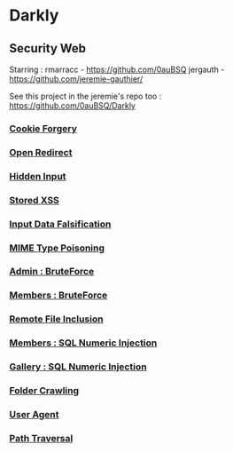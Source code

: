 # Darkly

## Security Web

Starring :
rmarracc - https://github.com/0auBSQ
jergauth - https://github.com/jeremie-gauthier/

See this project in the jeremie's repo too : https://github.com/0auBSQ/Darkly

### [Cookie Forgery]()

### [Open Redirect]()

### [Hidden Input]()

### [Stored XSS]()

### [Input Data Falsification]()

### [MIME Type Poisoning]()

### [Admin : BruteForce]()

### [Members : BruteForce]()

### [Remote File Inclusion]()

### [Members : SQL Numeric Injection]()

### [Gallery : SQL Numeric Injection]()

### [Folder Crawling]()

### [User Agent]()

### [Path Traversal]()
